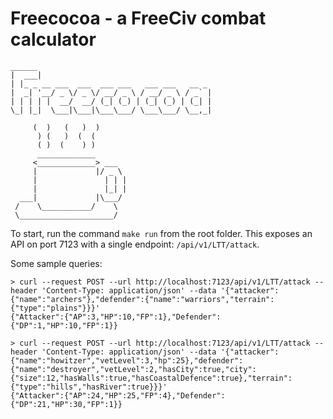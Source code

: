 # Freecocoa - a FreeCiv combat calculator #

```
______
|  ___|
| |_ _ __ ___  ___  ___ ___   ___ ___   __ _
|  _| '__/ _ \/ _ \/ __/ _ \ / __/ _ \ / _` |
| | | | |  __/  __/ (_| (_) | (_| (_) | (_| |
\_| |_|  \___|\___|\___\___/ \___\___/ \__,_|

     (  )   (   )  )
      ) (   )  (  (
      ( )  (    ) )
      _____________
     <_____________> ___
     |             |/ _ \
     |               | | |
     |               |_| |
  ___|             |\___/
 /    \___________/    \
 \_____________________/
```

To start, run the command `make run` from the root folder.  This exposes an API on port 7123 with a single endpoint: `/api/v1/LTT/attack`.

Some sample queries:

```
> curl --request POST --url http://localhost:7123/api/v1/LTT/attack --header 'Content-Type: application/json' --data '{"attacker":{"name":"archers"},"defender":{"name":"warriors","terrain":{"type":"plains"}}}'
{"Attacker":{"AP":3,"HP":10,"FP":1},"Defender":{"DP":1,"HP":10,"FP":1}}
```

```
> curl --request POST --url http://localhost:7123/api/v1/LTT/attack --header 'Content-Type: application/json' --data '{"attacker":{"name":"howitzer","vetLevel":3,"hp":25},"defender":{"name":"destroyer","vetLevel":2,"hasCity":true,"city":{"size":12,"hasWalls":true,"hasCoastalDefence":true},"terrain":{"type":"hills","hasRiver":true}}}'
{"Attacker":{"AP":24,"HP":25,"FP":4},"Defender":{"DP":21,"HP":30,"FP":1}}
```
